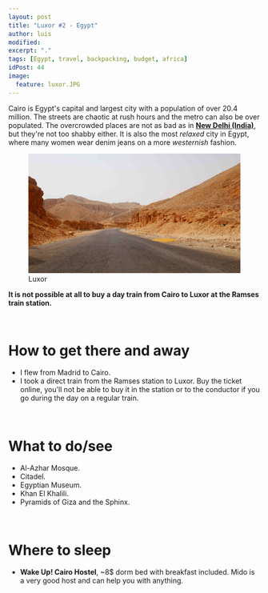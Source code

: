 ```yaml
---
layout: post
title: "Luxor #2 - Egypt"
author: luis
modified:
excerpt: "."
tags: [Egypt, travel, backpacking, budget, africa]
idPost: 44
image:
  feature: luxor.JPG
---
```


Cairo is Egypt's capital and largest city with a population of over 20.4 million. The streets are chaotic at rush hours and the metro can also be over populated. The overcrowded places are not as bad as in <b><a href="{{site.url}}/Delhi" target="_blank">New Delhi (India)</a></b>, but they're not too shabby either. It is also the most <i>relaxed</i> city in Egypt, where many women wear denim jeans on a more <i>westernish</i> fashion.

<figure>
	<a href="../images/egypt/luxor/luxor1.JPG"><img src="../images/egypt/luxor/luxor1.JPG"></a>
	<figcaption>Luxor</figcaption>
</figure>

<b><highlight><middle>It is not possible at all to buy a day train from Cairo to Luxor at the Ramses train station.</middle></highlight></b>

<br>
<h1>How to get there and away</h1>
<ul>
<li>I flew from Madrid to Cairo.</li>
<li>I took a direct train from the Ramses station to Luxor. Buy the ticket online, you'll not be able to buy it in the station or to the conductor if you go during the day on a regular train.</li>
</ul>

<br>
<h1>What to do/see</h1>
<ul>
<li>Al-Azhar Mosque.</li>
<li>Citadel.</li>
<li>Egyptian Museum.</li>
<li>Khan El Khalili.</li>
<li>Pyramids of Giza and the Sphinx.</li>
</ul>

<br>
<h1>Where to sleep</h1>
<ul>
<li><b>Wake Up! Cairo Hostel</b>, ~8$ dorm bed with breakfast included. Mido is a very good host and can help you with anything.</li>
</ul>